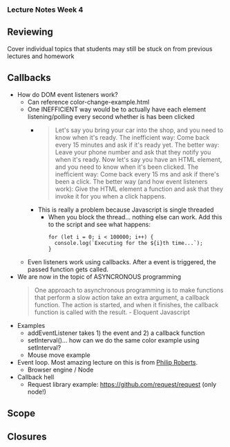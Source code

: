 ### Lecture Notes Week 4

## Reviewing

Cover individual topics that students may still be stuck on from previous lectures and homework

## Callbacks

- How do DOM event listeners work?
  - Can reference color-change-example.html
  - One INEFFICIENT way would be to actually have each element listening/polling every second whether is has been clicked
    - > Let's say you bring your car into the shop, and you need to know when it's ready. The inefficient way: Come back every 15 minutes and ask if it's ready yet. The better way: Leave your phone number and ask that they notify you when it's ready. Now let's say you have an HTML element, and you need to know when it's been clicked. The inefficient way: Come back every 15 ms and ask if there's been a click. The better way (and how event listeners work): Give the HTML element a function and ask that they invoke it for you when a click happens.
    - This is really a problem because Javascript is single threaded
      - When you block the thread... nothing else can work. Add this to the script and see what happens:
        ```
        for (let i = 0; i < 100000; i++) {
          console.log(`Executing for the ${i}th time...`);
        }
        ```
  - Even listeners work using callbacks. After a event is triggered, the passed function gets called.
- We are now in the topic of ASYNCRONOUS programming
  > One approach to asynchronous programming is to make functions that perform a slow action take an extra argument, a callback function. The action is started, and when it finishes, the callback function is called with the result.
  > \- Eloquent Javascript
- Examples
  - addEventListener takes 1) the event and 2) a callback function
  - setInterval()... how can we do the same color example using setInterval?
  - Mouse move example
- Event loop. Most amazing lecture on this is from [Philip Roberts](https://www.youtube.com/watch?v=8aGhZQkoFbQ).
  - Browser engine / Node
- Callback hell
  - Request library example: https://github.com/request/request (only node!)

## Scope

## Closures
